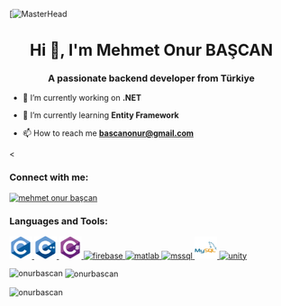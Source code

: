 [![MasterHead](https://i.pcmag.com/imagery/roundups/02HDufdqeRUDu3tl0NnY2qZ-2.fit_lim.size_1028x578.v1649351854.jpg)
<h1 align="center">Hi 👋, I'm Mehmet Onur BAŞCAN</h1>
<h3 align="center">A passionate backend developer from Türkiye</h3>

- 🔭 I’m currently working on **.NET**

- 🌱 I’m currently learning **Entity Framework**

- 📫 How to reach me **bascanonur@gmail.com**

<<h3 align="left">Connect with me:</h3>
<p align="left">
<a href="www.linkedin.com/in/mehmet-onur-başcan-b5943b161" target="blank"><img align="center" src="https://raw.githubusercontent.com/rahuldkjain/github-profile-readme-generator/master/src/images/icons/Social/linked-in-alt.svg" alt="mehmet onur başcan" height="30" width="40" /></a>
</p>

<h3 align="left">Languages and Tools:</h3>
<p align="left"> <a href="https://www.cprogramming.com/" target="_blank" rel="noreferrer"> <img src="https://raw.githubusercontent.com/devicons/devicon/master/icons/c/c-original.svg" alt="c" width="40" height="40"/> </a> <a href="https://www.w3schools.com/cpp/" target="_blank" rel="noreferrer"> <img src="https://raw.githubusercontent.com/devicons/devicon/master/icons/cplusplus/cplusplus-original.svg" alt="cplusplus" width="40" height="40"/> </a> <a href="https://www.w3schools.com/cs/" target="_blank" rel="noreferrer"> <img src="https://raw.githubusercontent.com/devicons/devicon/master/icons/csharp/csharp-original.svg" alt="csharp" width="40" height="40"/> </a> <a href="https://firebase.google.com/" target="_blank" rel="noreferrer"> <img src="https://www.vectorlogo.zone/logos/firebase/firebase-icon.svg" alt="firebase" width="40" height="40"/> </a> <a href="https://www.mathworks.com/" target="_blank" rel="noreferrer"> <img src="https://upload.wikimedia.org/wikipedia/commons/2/21/Matlab_Logo.png" alt="matlab" width="40" height="40"/> </a> <a href="https://www.microsoft.com/en-us/sql-server" target="_blank" rel="noreferrer"> <img src="https://www.svgrepo.com/show/303229/microsoft-sql-server-logo.svg" alt="mssql" width="40" height="40"/> </a> <a href="https://www.mysql.com/" target="_blank" rel="noreferrer"> <img src="https://raw.githubusercontent.com/devicons/devicon/master/icons/mysql/mysql-original-wordmark.svg" alt="mysql" width="40" height="40"/> </a> <a href="https://unity.com/" target="_blank" rel="noreferrer"> <img src="https://www.vectorlogo.zone/logos/unity3d/unity3d-icon.svg" alt="unity" width="40" height="40"/> </a> </p>

<p><img align="left" src="https://github-readme-stats.vercel.app/api/top-langs?username=onurbascan&show_icons=true&locale=en&layout=compact" alt="onurbascan" /></p>

<p>&nbsp;<img align="center" src="https://github-readme-stats.vercel.app/api?username=onurbascan&show_icons=true&locale=en" alt="onurbascan" /></p>

<p><img align="center" src="https://github-readme-streak-stats.herokuapp.com/?user=onurbascan&" alt="onurbascan" /></p>

